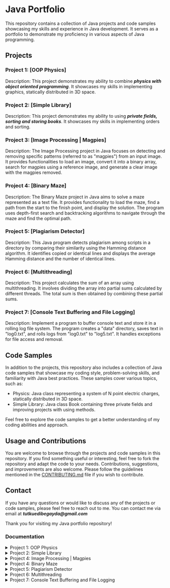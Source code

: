 # Java Portfolio

This repository contains a collection of Java projects and code samples showcasing my skills and experience in Java development. It serves as a portfolio to demonstrate my proficiency in various aspects of Java programming.

## Projects

### Project 1: [OOP Physics]

Description: This project demonstrates my ability to combine **_physics with object oriented programming_**. It showcases my skills in implementing graphics, statically distributed in 3D space. 

### Project 2: [Simple Library]

Description: This project demonstrates my ability to using **_private fields, sorting and storing books_**. It showcases my skills in implementing orders and sorting. 

### Project 3: [Image Processing | Magpies]

Description: The Image Processing project in Java focuses on detecting and removing specific patterns (referred to as "magpies") from an input image. It provides functionalities to load an image, convert it into a binary array, search for magpies using a reference image, and generate a clear image with the magpies removed.

### Project 4: [Binary Maze]

Description: The Binary Maze project in Java aims to solve a maze represented as a text file. It provides functionality to load the maze, find a path from the start to the finish point, and display the solution. The program uses depth-first search and backtracking algorithms to navigate through the maze and find the optimal path.

### Project 5: [Plagiarism Detector]

Description: This Java program detects plagiarism among scripts in a directory by comparing their similarity using the Hamming distance algorithm. It identifies copied or identical lines and displays the average Hamming distance and the number of identical lines.

### Project 6: [Multithreading]

Description: This project calculates the sum of an array using multithreading. It involves dividing the array into partial sums calculated by different threads. The total sum is then obtained by combining these partial sums.

### Project 7: [Console Text Buffering and File Logging]

Description: Implement a program to buffer console text and store it in a rolling log file system. The program creates a "data" directory, saves text in "log0.txt", and rolls logs from "log0.txt" to "log5.txt". It handles exceptions for file access and removal.


## Code Samples

In addition to the projects, this repository also includes a collection of Java code samples that showcase my coding style, problem-solving skills, and familiarity with Java best practices. These samples cover various topics, such as:

- Physics: Java class representing a system of N point electric charges, statically distributed in 3D space.
- Simple Library: Java class Book containing three private fields and improving projects with using methods.

Feel free to explore the code samples to get a better understanding of my coding abilities and approach.

## Usage and Contributions

You are welcome to browse through the projects and code samples in this repository. If you find something useful or interesting, feel free to fork the repository and adapt the code to your needs. Contributions, suggestions, and improvements are also welcome. Please follow the guidelines mentioned in the [CONTRIBUTING.md](CONTRIBUTING.md) file if you wish to contribute.

## Contact

If you have any questions or would like to discuss any of the projects or code samples, please feel free to reach out to me. You can contact me via email at **_tutkuedibegayda@gmail.com_**

Thank you for visiting my Java portfolio repository!

### Documentation 
<details>
<summary>Project 1: OOP Physics </summary>
<a href= "https://github.com/xkyleann/Java_Portfolio/files/11770773/Lab2.pdf"> Documentation 1</a>
</details>

<details>
<summary>Project 2: Simple Library </summary>
<a href= "https://github.com/xkyleann/Java_Portfolio/files/11770796/Lab3.pdf"> Documentation 2</a>
</details>

<details>
<summary>Project 4: Image Processing | Magpies </summary>
<a href= "https://github.com/xkyleann/Java_Portfolio/files/11938750/OOP_LAB4.pdf"> Documentation 3</a>
</details>

<details>
<summary>Project 4: Binary Maze </summary>
<a href= "https://github.com/xkyleann/Java_Portfolio/files/11938882/oo5.pdf"> Documentation 4</a>
</details>

<details>
<summary>Project 5: Plagiarism Detector</summary>
<a href= "https://github.com/xkyleann/Java_Portfolio/files/11939623/oo7-2.pdf"> Documentation 5</a>
</details>

<details>
<summary>Project 6: Multithreading </summary>
<a href= "https://github.com/xkyleann/Java_Portfolio/files/11939714/oo13.pdf"> Documentation 6</a>
</details>

<details>
<summary>Project 7: Console Text Buffering and File Logging </summary>
<a href= "https://github.com/xkyleann/Java_Portfolio/files/11940044/oo12.pdf"> Documentation 7</a>
</details>






